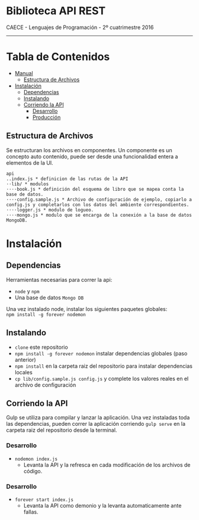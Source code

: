 # Biblioteca API REST

CAECE - Lenguajes de Programación - 2º cuatrimestre 2016

___

# Tabla de Contenidos
* [Manual](#manual)
    * [Estructura de Archivos](#estructura-de-archivos)
* [Instalación](#instalación)
    * [Dependencias](#dependencias)
    * [Instalando](#instalando)
    * [Corriendo la API](#corriendo-la-api)
        * [Desarrollo](#desarrollo)
        * [Producción](#producción)

## Estructura de Archivos
Se estructuran los archivos en componentes. Un componente es un concepto auto contenido, puede ser desde una funcionalidad entera a elementos de la UI.

```
api
..index.js * definicion de las rutas de la API
⋅⋅lib/ * modulos
⋅⋅⋅⋅book.js * definición del esquema de libro que se mapea conta la base de datos.
⋅⋅⋅⋅config.sample.js * Archivo de configuración de ejemplo, copiarlo a config.js y completarlos con los datos del ambiente correspondientes.
⋅⋅⋅⋅logger.js * modulo de logueo.
⋅⋅⋅⋅mongo.js * modulo que se encarga de la conexión a la base de datos MongoDB.
```

# Instalación
## Dependencias
Herramientas necesarias para correr la api:
* `node` y `npm`
* Una base de datos `Mongo DB`

Una vez instalado node, instalar los siguientes paquetes globales:  
`npm install -g forever nodemon`

## Instalando
* `clone` este repositorio
* `npm install -g forever nodemon` instalar dependencias globales (paso anterior)
* `npm install` en la carpeta raiz del repositorio para instalar dependencias locales
* `cp lib/config.sample.js config.js` y complete los valores reales en el archivo de configuración

## Corriendo la API
Gulp se utiliza para compilar y lanzar la aplicación. Una vez instaladas toda las dependencias, pueden correr la aplicación corriendo `gulp serve` en la carpeta raiz del repositorio desde la terminal.
 
### Desarrollo
* `nodemon index.js`
  * Levanta la API y la refresca en cada modificación de los archivos de código.
  
### Desarrollo
* `forever start index.js`
  * Levanta la API como demonio y la levanta automaticamente ante fallas.